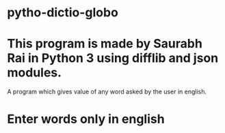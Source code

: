 # pytho-dictio-globo
# This program is made by Saurabh Rai in Python 3 using difflib and json modules. 

A program which gives value of any word asked by the user in english.

# Enter words only in english
